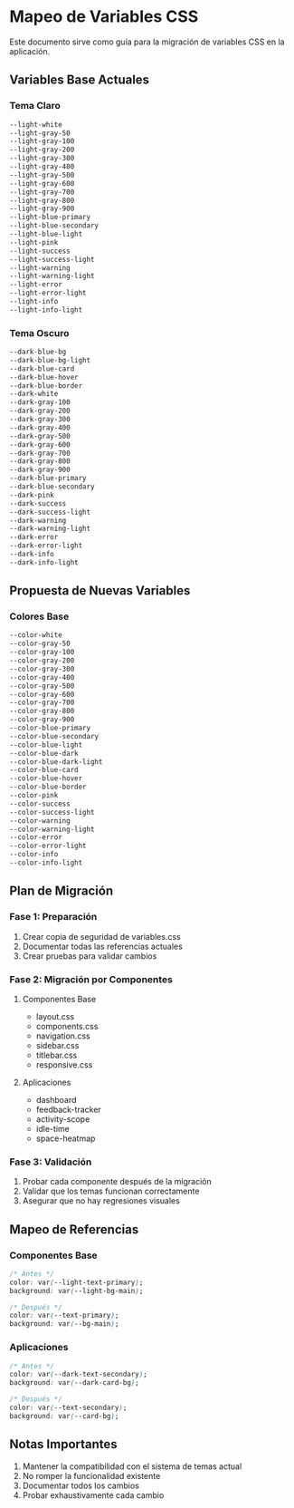 # Mapeo de Variables CSS

Este documento sirve como guía para la migración de variables CSS en la aplicación.

## Variables Base Actuales

### Tema Claro

```css
--light-white
--light-gray-50
--light-gray-100
--light-gray-200
--light-gray-300
--light-gray-400
--light-gray-500
--light-gray-600
--light-gray-700
--light-gray-800
--light-gray-900
--light-blue-primary
--light-blue-secondary
--light-blue-light
--light-pink
--light-success
--light-success-light
--light-warning
--light-warning-light
--light-error
--light-error-light
--light-info
--light-info-light
```

### Tema Oscuro

```css
--dark-blue-bg
--dark-blue-bg-light
--dark-blue-card
--dark-blue-hover
--dark-blue-border
--dark-white
--dark-gray-100
--dark-gray-200
--dark-gray-300
--dark-gray-400
--dark-gray-500
--dark-gray-600
--dark-gray-700
--dark-gray-800
--dark-gray-900
--dark-blue-primary
--dark-blue-secondary
--dark-pink
--dark-success
--dark-success-light
--dark-warning
--dark-warning-light
--dark-error
--dark-error-light
--dark-info
--dark-info-light
```

## Propuesta de Nuevas Variables

### Colores Base

```css
--color-white
--color-gray-50
--color-gray-100
--color-gray-200
--color-gray-300
--color-gray-400
--color-gray-500
--color-gray-600
--color-gray-700
--color-gray-800
--color-gray-900
--color-blue-primary
--color-blue-secondary
--color-blue-light
--color-blue-dark
--color-blue-dark-light
--color-blue-card
--color-blue-hover
--color-blue-border
--color-pink
--color-success
--color-success-light
--color-warning
--color-warning-light
--color-error
--color-error-light
--color-info
--color-info-light
```

## Plan de Migración

### Fase 1: Preparación

1. Crear copia de seguridad de variables.css
2. Documentar todas las referencias actuales
3. Crear pruebas para validar cambios

### Fase 2: Migración por Componentes

1. Componentes Base

   - layout.css
   - components.css
   - navigation.css
   - sidebar.css
   - titlebar.css
   - responsive.css

2. Aplicaciones
   - dashboard
   - feedback-tracker
   - activity-scope
   - idle-time
   - space-heatmap

### Fase 3: Validación

1. Probar cada componente después de la migración
2. Validar que los temas funcionan correctamente
3. Asegurar que no hay regresiones visuales

## Mapeo de Referencias

### Componentes Base

```css
/* Antes */
color: var(--light-text-primary);
background: var(--light-bg-main);

/* Después */
color: var(--text-primary);
background: var(--bg-main);
```

### Aplicaciones

```css
/* Antes */
color: var(--dark-text-secondary);
background: var(--dark-card-bg);

/* Después */
color: var(--text-secondary);
background: var(--card-bg);
```

## Notas Importantes

1. Mantener la compatibilidad con el sistema de temas actual
2. No romper la funcionalidad existente
3. Documentar todos los cambios
4. Probar exhaustivamente cada cambio
